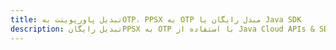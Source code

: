 ---title: تبدیل پاورپوینت بهOTP، PPSX به OTP مبدل رایگان یا Java SDKdescription: تبدیل رایگانPPSX به OTP با استفاده از Java Cloud APIs & SDK. همچنین اسناد Microsoft PowerPoint را در Cloud ایجاد، ویرایش و رندر کنید.---
